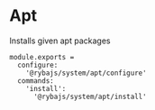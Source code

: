 
# Apt

Installs given apt packages

    module.exports =
      configure:
        '@rybajs/system/apt/configure'
      commands:
        'install':
          '@rybajs/system/apt/install'